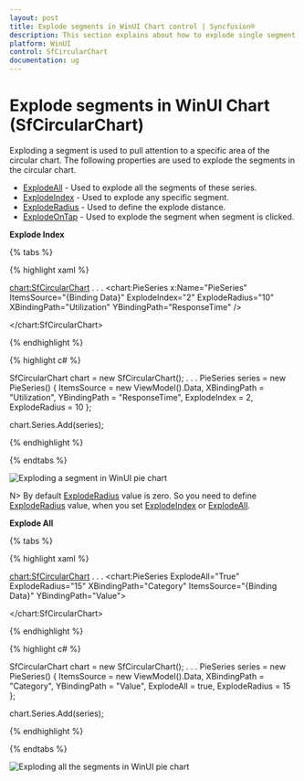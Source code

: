 ```yaml
---
layout: post
title: Explode segments in WinUI Chart control | Syncfusion®
description: This section explains about how to explode single segment or all segments in Syncfusion® WinUI Chart (SfCircularChart) control.
platform: WinUI
control: SfCircularChart
documentation: ug
---
```


# Explode segments in WinUI Chart (SfCircularChart)

Exploding a segment is used to pull attention to a specific area of the circular chart. The following properties are used to explode the segments in the circular chart.

* [ExplodeAll](https://help.syncfusion.com/cr/winui/Syncfusion.UI.Xaml.Charts.PieSeries.html#Syncfusion_UI_Xaml_Charts_PieSeries_ExplodeAll)  - Used to explode all the segments of these series.
* [ExplodeIndex](https://help.syncfusion.com/cr/winui/Syncfusion.UI.Xaml.Charts.PieSeries.html#Syncfusion_UI_Xaml_Charts_PieSeries_ExplodeIndex) - Used to explode any specific segment.
* [ExplodeRadius](https://help.syncfusion.com/cr/winui/Syncfusion.UI.Xaml.Charts.PieSeries.html#Syncfusion_UI_Xaml_Charts_PieSeries_ExplodeRadius) - Used to define the explode distance.
* [ExplodeOnTap](https://help.syncfusion.com/cr/winui/Syncfusion.UI.Xaml.Charts.PieSeries.html#Syncfusion_UI_Xaml_Charts_PieSeries_ExplodeOnTap) - Used to explode the segment when segment is clicked.

**Explode Index**

{% tabs %}

{% highlight xaml %}

<chart:SfCircularChart>
. . .
    <chart:PieSeries x:Name="PieSeries" 
					 ItemsSource="{Binding Data}"
					 ExplodeIndex="2"
					 ExplodeRadius="10"
					 XBindingPath="Utilization"
					 YBindingPath="ResponseTime" />

</chart:SfCircularChart>

{% endhighlight %}

{% highlight c# %}

SfCircularChart chart = new SfCircularChart();
. . .
PieSeries series = new PieSeries()
{
    ItemsSource = new ViewModel().Data,
    XBindingPath = "Utilization",
    YBindingPath = "ResponseTime",
    ExplodeIndex = 2,
    ExplodeRadius = 10
};

chart.Series.Add(series);

{% endhighlight %}

{% endtabs %}

![Exploding a segment in WinUI pie chart](Series_images/pie_explode_radius.png)

N> By default [ExplodeRadius](https://help.syncfusion.com/cr/winui/Syncfusion.UI.Xaml.Charts.PieSeries.html#Syncfusion_UI_Xaml_Charts_PieSeries_ExplodeRadius) value is zero. So you need to define [ExplodeRadius](https://help.syncfusion.com/cr/winui/Syncfusion.UI.Xaml.Charts.PieSeries.html#Syncfusion_UI_Xaml_Charts_PieSeries_ExplodeRadius) value, when you set [ExplodeIndex](https://help.syncfusion.com/cr/winui/Syncfusion.UI.Xaml.Charts.PieSeries.html#Syncfusion_UI_Xaml_Charts_PieSeries_ExplodeIndex) or [ExplodeAll](https://help.syncfusion.com/cr/winui/Syncfusion.UI.Xaml.Charts.PieSeries.html#Syncfusion_UI_Xaml_Charts_PieSeries_ExplodeAll).

**Explode All**

{% tabs %}

{% highlight xaml %}

<chart:SfCircularChart>
. . .
    <chart:PieSeries ExplodeAll="True"
					 ExplodeRadius="15"
					 XBindingPath="Category"
					 ItemsSource="{Binding Data}"
					 YBindingPath="Value">

</chart:SfCircularChart>

{% endhighlight %}

{% highlight c# %}

SfCircularChart chart = new SfCircularChart();
. . .
PieSeries series = new PieSeries()
{
    ItemsSource = new ViewModel().Data,
    XBindingPath = "Category",
    YBindingPath = "Value",
    ExplodeAll = true,
    ExplodeRadius = 15
};

chart.Series.Add(series);

{% endhighlight %}

{% endtabs %}

![Exploding all the segments in WinUI pie chart](Series_images/pie_explode_all.png)
